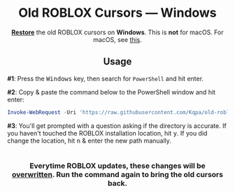 <div align="center">

# **Old ROBLOX Cursors — Windows**

[<ins>**Restore**</ins>](/CURSORS.md) the old ROBLOX cursors on **Windows**. This is **not** for macOS. For macOS, see [this](/mac/).

## Usage

</div>

**#1**: Press the <kbd>Windows</kbd> key, then search for `PowerShell` and hit enter.

**#2**: Copy & paste the command below to the PowerShell window and hit enter:

<div align="center">

```powershell
Invoke-WebRequest -Uri 'https://raw.githubusercontent.com/Kqpa/old-roblox-cursors/windows/windows/replace-win.ps1' -OutFile $HOME\replace-win.ps1; cd $HOME; .\replace-win.ps1; cd $HOME; Remove-Item .\replace-win.ps1
```

</div>

**#3**: You'll get prompted with a question asking if the directory is accurate. If you haven't touched the ROBLOX installation location, hit <kbd>y</kbd>. If you did change the location, hit <kbd>n</kbd> & enter the new path manually.

#

<div align="center">

### Everytime ROBLOX updates, these changes will be <ins>**overwritten**</ins>. Run the command again to bring the old cursors back.

</div>